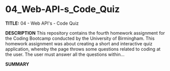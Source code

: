 # 04_Web-API-s_Code_Quiz

<b>TITLE:</b> 04 - Web API's - Code Quiz

<b>DESCRIPTION</b>
This repository contains the fourth homework assignment for the Coding Bootcamp conducted by the University of Birmingham. This homework assignment was about creating a short and interactive quiz application, whereby the page throws some questions related to coding at the user. The user must answer all the questions within...

<b>SUMMARY</b>